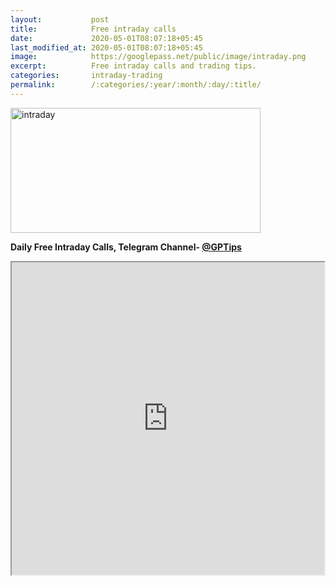 ```yaml
---
layout:           post
title:            Free intraday calls
date:             2020-05-01T08:07:18+05:45
last_modified_at: 2020-05-01T08:07:18+05:45
image:            https://googlepass.net/public/image/intraday.png
excerpt:          Free intraday calls and trading tips.
categories:       intraday-trading
permalink:        /:categories/:year/:month/:day/:title/
---
```


<p><img src="https://googlepass.net/public/image/intraday.png" width="400" height="200" alt="intraday"></p>


<strong> Daily Free Intraday Calls, Telegram Channel- <strong><a href="https://t.me/gptips" target="_blank" rel="noopener noreferrer">@GPTips</a></strong><br>

<iframe src="https://docs.google.com/spreadsheets/d/e/2PACX-1vSjlAZKb0KgLvF6zuc84oyY34PxTZG50gbsk9Kwiw61GL-YQbBXcvRCP_t6ATIklbYbMOBMAwavkU1D/pubhtml?gid=1248142820&amp;single=true&amp;widget=true&amp;headers=false" width="500px" height="500px"></iframe>
